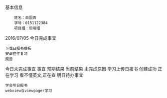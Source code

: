 基本信息

        姓名：白国青
        学号：0151122384
        项目组：后端组

2016/07/05
今日完成事宜

    下载日报书模板
    安卓控件复习
    魔兽

今日未完成事宜
事宜 	预期结果 	当前结果 	未完成原因
学习上传日报书 	创建成功 	正在学习 	看不懂英文,正在查
明日待办事宜

    学会写日报书
    webview与viewpager学习
